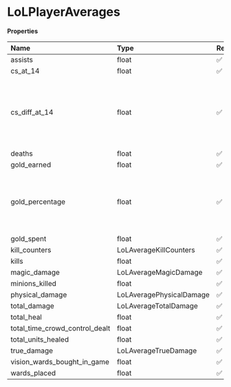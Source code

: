 # LoLPlayerAverages

**Properties**

| Name                           | Type                     | Required | Description                                                                     |
| :----------------------------- | :----------------------- | :------- | :------------------------------------------------------------------------------ |
| assists                        | float                    | ✅       |                                                                                 |
| cs_at_14                       | float                    | ✅       |                                                                                 |
| cs_diff_at_14                  | float                    | ✅       | Player CS difference compared to their lane opponent at the 14th minute in-game |
| deaths                         | float                    | ✅       |                                                                                 |
| gold_earned                    | float                    | ✅       |                                                                                 |
| gold_percentage                | float                    | ✅       | Percentage of gold the player had compared to the total gold of the team        |
| gold_spent                     | float                    | ✅       |                                                                                 |
| kill_counters                  | LoLAverageKillCounters   | ✅       |                                                                                 |
| kills                          | float                    | ✅       |                                                                                 |
| magic_damage                   | LoLAverageMagicDamage    | ✅       |                                                                                 |
| minions_killed                 | float                    | ✅       |                                                                                 |
| physical_damage                | LoLAveragePhysicalDamage | ✅       |                                                                                 |
| total_damage                   | LoLAverageTotalDamage    | ✅       |                                                                                 |
| total_heal                     | float                    | ✅       |                                                                                 |
| total_time_crowd_control_dealt | float                    | ✅       |                                                                                 |
| total_units_healed             | float                    | ✅       |                                                                                 |
| true_damage                    | LoLAverageTrueDamage     | ✅       |                                                                                 |
| vision_wards_bought_in_game    | float                    | ✅       |                                                                                 |
| wards_placed                   | float                    | ✅       |                                                                                 |

<!-- This file was generated by liblab | https://liblab.com/ -->

